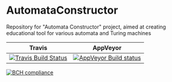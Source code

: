 # AutomataConstructor
Repository for "Automata Constructor" project, aimed at creating educational tool for various automata and Turing machines

Travis        | AppVeyor
 ------------- | --------------
[![Travis Build Status](https://travis-ci.org/yurii-litvinov/REAL.NET.svg?branch=master)](https://travis-ci.org/yurii-litvinov/REAL.NET) | [![AppVeyor Build status](https://ci.appveyor.com/api/projects/status/2midbuo5dlq6vt8d?svg=true)](https://ci.appveyor.com/project/yurii-litvinov/real-net)


[![BCH compliance](https://bettercodehub.com/edge/badge/yurii-litvinov/REAL.NET?branch=master)](https://bettercodehub.com/)
